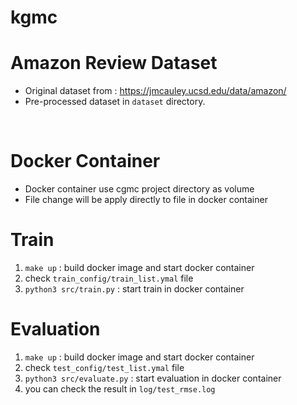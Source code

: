 # kgmc

# Amazon Review Dataset 
- Original dataset from : https://jmcauley.ucsd.edu/data/amazon/
- Pre-processed dataset in `dataset` directory. 
<br />

# Docker Container
- Docker container use cgmc project directory as volume 
- File change will be apply directly to file in docker container

# Train 
1. `make up` : build docker image and start docker container
2. check `train_config/train_list.ymal` file 
3. `python3 src/train.py` : start train in docker container

# Evaluation 
1. `make up` : build docker image and start docker container
2. check `test_config/test_list.ymal` file 
3. `python3 src/evaluate.py` : start evaluation in docker container
4. you can check the result in `log/test_rmse.log`

<br />
